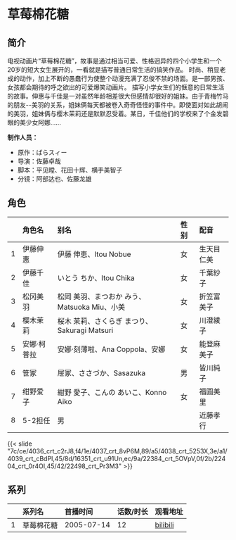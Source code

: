 # 草莓棉花糖


## 简介

电视动画片“草莓棉花糖”，故事是通过相当可爱、性格迥异的四个小学生和一个20岁的短大女生展开的，一看就是描写普通日常生活的搞笑作品。
时尚、稍显老成的动作，加上不断的愚蠢行为使整个动漫充满了忍俊不禁的场面。是一部男孩、女孩都会期待的呼之欲出的可爱爆笑动画片。
描写小学女生们的惬意的日常生活的故事。伸惠与千佳是一对虽然年龄相差很大但感情却很好的姐妹。由于青梅竹马的朋友--美羽的关系，姐妹俩每天都被卷入奇奇怪怪的事件中。即使面对如此胡闹的美羽，姐妹俩与樱木茉莉还是默默忍受着。某日，千佳他们的学校来了个金发碧眼的美少女阿娜……

**制作人员：**
- 原作：ばらスィー
- 导演：佐藤卓哉
- 脚本：平见瞠、花田十辉、横手美智子
- 分镜：阿部达也、佐藤龙雄

## 角色

|     |   角色名   |   别名  | 性别 |  配音  |
|:--- |:------  |:----      |:---  |:--   |
| 1 | 伊藤伸惠 | 伊藤 伸恵、Itou Nobue | 女 | 生天目仁美 |
| 2 | 伊藤千佳 | いとう ちか、Itou Chika | 女 | 千葉紗子 |
| 3 | 松冈美羽 | 松岡 美羽、まつおか みう、Matsuoka Miu、小美 | 女 | 折笠富美子 |
| 4 | 樱木茉莉 | 桜木 茉莉、さくらぎ まつり、Sakuragi Matsuri | 女 | 川澄綾子 |
| 5 | 安娜·柯普拉 | 安娜·刻薄啦、Ana Coppola、安娜 | 女 | 能登麻美子 |
| 6 | 笹冢 | 屉冢、ささづか、Sasazuka | 男 | 皆川純子 |
| 7 | 绀野爱子 | 紺野 愛子、こんの あいこ、Konno Aiko | 女 | 福圓美里 |
| 8 | 5-2担任 | 男 |  | 近藤孝行 |

{{< slide "7c/ce/4036_crt_c2rJ8,f4/1e/4037_crt_8vP6M,89/a5/4038_crt_5253X,3e/a1/4039_crt_cBdPI,45/8d/16351_crt_u91Un,ec/9a/22384_crt_5OVpV,0f/2b/22404_crt_0r4OI,45/42/22498_crt_Pr3M3" >}}

## 系列

|     |   系列名   |   首播时间  | 话数/时长  | 观看地址 |
|:---  |:------    |:----      |:---       |:---  |
| 1 | 草莓棉花糖 | 2005-07-14 | 12 | [bilibili](https://www.bilibili.com/bangumi/play/ss1856)  |



